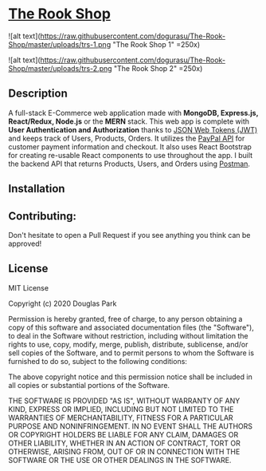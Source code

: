 # [The Rook Shop](https://therookshop.herokuapp.com/ "The Rook Shop")

![alt text](https://raw.githubusercontent.com/dogurasu/The-Rook-Shop/master/uploads/trs-1.png "The Rook Shop 1" =250x)

![alt text](https://raw.githubusercontent.com/dogurasu/The-Rook-Shop/master/uploads/trs-2.png "The Rook Shop 2" =250x)

## Description
A full-stack E-Commerce web application made with **MongoDB, Express.js, React/Redux, Node.js** or the **MERN** stack. This web app is complete with **User Authentication and Authorization** thanks to [JSON Web Tokens (JWT)](https://jwt.io/ "JWT") and keeps track of Users, Products, Orders. It utilizes the [PayPal API](https://developer.paypal.com/docs/api/overview/ "PayPal Developer Docs") for customer payment information and checkout. It also uses React Bootstrap for creating re-usable React components to use throughout the app. I built the backend API that returns Products, Users, and Orders using [Postman](https://www.postman.com/ "Postman").

## Installation


## Contributing:
Don't hesitate to open a Pull Request if you see anything you think can be approved!

## License
MIT License

Copyright (c) 2020 Douglas Park

Permission is hereby granted, free of charge, to any person obtaining a copy
of this software and associated documentation files (the "Software"), to deal
in the Software without restriction, including without limitation the rights
to use, copy, modify, merge, publish, distribute, sublicense, and/or sell
copies of the Software, and to permit persons to whom the Software is
furnished to do so, subject to the following conditions:

The above copyright notice and this permission notice shall be included in all
copies or substantial portions of the Software.

THE SOFTWARE IS PROVIDED "AS IS", WITHOUT WARRANTY OF ANY KIND, EXPRESS OR
IMPLIED, INCLUDING BUT NOT LIMITED TO THE WARRANTIES OF MERCHANTABILITY,
FITNESS FOR A PARTICULAR PURPOSE AND NONINFRINGEMENT. IN NO EVENT SHALL THE
AUTHORS OR COPYRIGHT HOLDERS BE LIABLE FOR ANY CLAIM, DAMAGES OR OTHER
LIABILITY, WHETHER IN AN ACTION OF CONTRACT, TORT OR OTHERWISE, ARISING FROM,
OUT OF OR IN CONNECTION WITH THE SOFTWARE OR THE USE OR OTHER DEALINGS IN THE
SOFTWARE.
